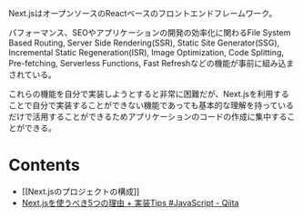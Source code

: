 Next.jsはオープンソースのReactベースのフロントエンドフレームワーク。

パフォーマンス、SEOやアプリケーションの開発の効率化に関わるFile System Based Routing, Server Side Rendering(SSR), Static Site Generator(SSG), Incremental Static Regeneration(ISR), Image Optimization, Code Splitting, Pre-fetching, Serverless Functions, Fast Refreshなどの機能が事前に組み込まされている。

これらの機能を自分で実装しようとすると非常に困難だが、Next.jsを利用することで自分で実装することができない機能であっても基本的な理解を持っているだけで活用することができるためアプリケーションのコードの作成に集中することができる。

# Contents
- [[Next.jsのプロジェクトの構成]]
- [Next.jsを使うべき5つの理由 + 実装Tips #JavaScript - Qiita](https://qiita.com/Yuki_Oshima/items/5c0dfd8f7af8fb76af8f)
